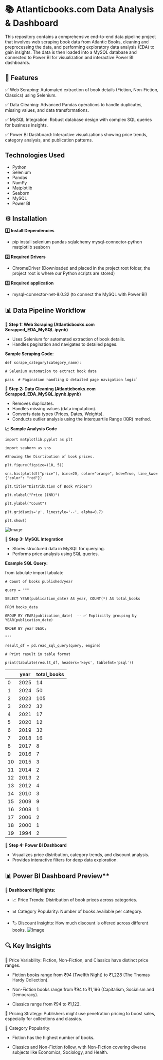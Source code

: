# 📚 Atlanticbooks.com Data Analysis & Dashboard
This repository contains a comprehensive end-to-end data pipeline project that involves web scraping book data from Atlantic Books, cleaning and preprocessing the data, and performing exploratory data analysis (EDA) to gain insights. The data is then loaded into a MySQL database and connected to Power BI for visualization and interactive Power BI dashboards.

## 🚀 Features

✅ Web Scraping: Automated extraction of book details (Fiction, Non-Fiction, Classics) using Selenium.

✅ Data Cleaning: Advanced Pandas operations to handle duplicates, missing values, and data transformations.

✅ MySQL Integration: Robust database design with complex SQL queries for business insights.

✅ Power BI Dashboard: Interactive visualizations showing price trends, category analysis, and publication patterns.

## Technologies Used

* Python
* Selenium
* Pandas
* NumPy
* Matplotlib
* Seaborn
* MySQL
* Power BI

## ⚙️ Installation

**1️⃣ Install Dependencies**

* pip install selenium pandas sqlalchemy mysql-connector-python matplotlib seaborn

**2️⃣ Required Drivers**

* ChromeDriver (Downloaded and placed in the project root folder, the project root is where our Python scripts are stored)

**3️⃣ Required application**

* mysql-connector-net-8.0.32 (to connect the MySQL with Power BI)

## 📊 Data Pipeline Workflow

**🔹 Step 1: Web Scraping (Atlanticbooks.com Scrapped_EDA_MySQL.ipynb)**
* Uses Selenium for automated extraction of book details.
* Handles pagination and navigates to detailed pages.

**Sample Scraping Code:**

`def scrape_category(category_name):`

    # Selenium automation to extract book data

    pass  # Pagination handling & detailed page navigation logic`

**🔹 Step 2: Data Cleaning (Atlanticbooks.com Scrapped_EDA_MySQL.ipynb.ipynb)**

* Removes duplicates.
* Handles missing values (data imputation).
* Converts data types (Prices, Dates, Weights).
* Conducts outlier analysis using the Interquartile Range (IQR) method.

**📈 Sample Analysis Code**

`import matplotlib.pyplot as plt`

`import seaborn as sns`

`#Showing the Disrtibution of book prices.`

`plt.figure(figsize=(10, 5))`

`sns.histplot(df["price"], bins=20, color="orange", kde=True, line_kws={"color": "red"})`

`plt.title("Distribution of Book Prices")`

`plt.xlabel("Price (INR)")`

`plt.ylabel("Count")`

`plt.grid(axis='y', linestyle='--', alpha=0.7)`

`plt.show()`

![Image](https://github.com/user-attachments/assets/3fcb611e-3a5a-41cd-94c2-1496370fea1d)

**🔹 Step 3: MySQL Integration**

* Stores structured data in MySQL for querying.
* Performs price analysis using SQL queries.

**Example SQL Query:**

from tabulate import tabulate

`# Count of books published/year`

`query = """`

`SELECT YEAR(publication_date) AS year, COUNT(*) AS total_books`

`FROM books_data`

`GROUP BY YEAR(publication_date)  -- ✅ Explicitly grouping by YEAR(publication_date)`

`ORDER BY year DESC;`

`"""`

`result_df = pd.read_sql_query(query, engine)`

`# Print result in table format`

`print(tabulate(result_df, headers='keys', tablefmt='psql'))`

|    | year | total_books |
|----|------|--------------|
|  0 | 2025 |           14 |
|  1 | 2024 |           50 |
|  2 | 2023 |          105 |
|  3 | 2022 |           32 |
|  4 | 2021 |           17 |
|  5 | 2020 |           12 |
|  6 | 2019 |           32 |
|  7 | 2018 |           16 |
|  8 | 2017 |            8 |
|  9 | 2016 |            7 |
| 10 | 2015 |            3 |
| 11 | 2014 |            2 |
| 12 | 2013 |            2 |
| 13 | 2012 |            4 |
| 14 | 2010 |            3 |
| 15 | 2009 |            9 |
| 16 | 2008 |            1 |
| 17 | 2006 |            2 |
| 18 | 2000 |            1 |
| 19 | 1994 |            2 |

**🔹 Step 4: Power BI Dashboard**
* Visualizes price distribution, category trends, and discount analysis.
* Provides interactive filters for deep data exploration.

## 📊 Power BI Dashboard Preview**

**🚀 Dashboard Highlights:**

* 📈 Price Trends: Distribution of book prices across categories.

* 📊 Category Popularity: Number of books available per category.

* 🏷 Discount Insights: How much discount is offered across different books.
![Image](https://github.com/user-attachments/assets/5c18ab32-b247-4d10-89b9-00e8a59facd3)

## 🔍 Key Insights

📌 Price Variability: Fiction, Non-Fiction, and Classics have distinct price ranges.

* Fiction books range from ₹94 (Twelfth Night) to ₹1,228 (The Thomas Hardy Collection).

* Non-Fiction books range from ₹94 to ₹1,196 (Capitalism, Socialism and Democracy).

* Classics range from ₹94 to ₹1,122.

📌 Pricing Strategy: Publishers might use penetration pricing to boost sales, especially for collections and classics.

📌 Category Popularity:

* Fiction has the highest number of books.

* Classics and Non-Fiction follow, with Non-Fiction covering diverse subjects like Economics, Sociology, and Health.


